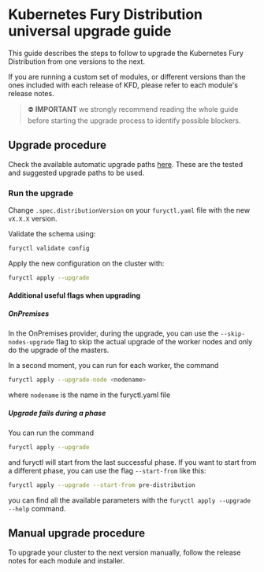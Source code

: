 # Kubernetes Fury Distribution universal upgrade guide

This guide describes the steps to follow to upgrade the Kubernetes Fury Distribution from one versions to the next.

If you are running a custom set of modules, or different versions than the ones included with each release of KFD, please refer to each module's release notes.

> ⛔️ **IMPORTANT**
> we strongly recommend reading the whole guide before starting the upgrade process to identify possible blockers.

## Upgrade procedure

Check the available automatic upgrade paths [here](https://github.com/sighupio/furyctl/tree/main/configs/upgrades). These are the tested and suggested upgrade paths to be used.

### Run the upgrade

Change `.spec.distributionVersion` on your `furyctl.yaml` file with the new `vX.X.X` version.

Validate the schema using:

```bash
furyctl validate config
```

Apply the new configuration on the cluster with:

```bash
furyctl apply --upgrade
```

#### Additional useful flags when upgrading

##### OnPremises

In the OnPremises provider, during the upgrade, you can use the `--skip-nodes-upgrade` flag to skip the actual upgrade of the worker nodes and only do the upgrade of the masters.

In a second moment, you can run for each worker, the command

```bash
furyctl apply --upgrade-node <nodename>
```

where `nodename` is the name in the furyctl.yaml file

##### Upgrade fails during a phase

You can run the command

```bash
furyctl apply --upgrade
```

and furyctl will start from the last successful phase. If you want to start from a different phase, you can use the flag `--start-from` like this:

```bash
furyctl apply --upgrade --start-from pre-distribution
```

you can find all the available parameters with the `furyctl apply --upgrade --help` command.

## Manual upgrade procedure

To upgrade your cluster to the next version manually, follow the release notes for each module and installer.